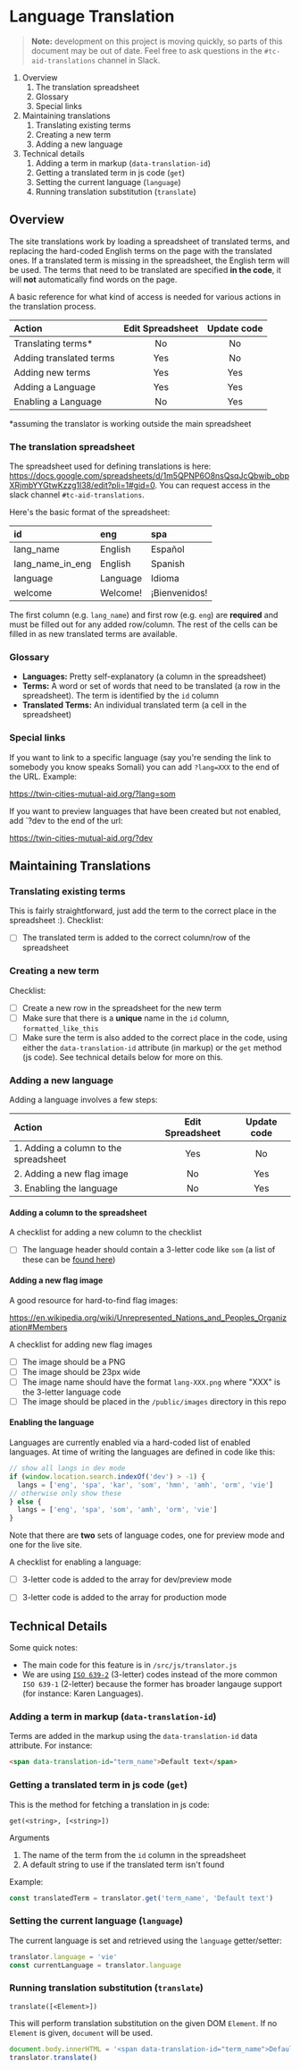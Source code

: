# Language Translation

> **Note:** development on this project is moving quickly, so parts of this document may be out of date. Feel free to ask questions in the `#tc-aid-translations` channel in Slack.

1. Overview
   1. The translation spreadsheet
   2. Glossary
   3. Special links
2. Maintaining translations
   1. Translating existing terms
   2. Creating a new term
   3. Adding a new language
3. Technical details
   1. Adding a term in markup (`data-translation-id`)
   2. Getting a translated term in js code (`get`)
   3. Setting the current language (`language`)
   4. Running translation substitution (`translate`)

## Overview

The site translations work by loading a spreadsheet of translated terms, and replacing the hard-coded English terms on the page with the translated ones. If a translated term is missing in the spreadsheet, the English term will be used. The terms that need to be translated are specified **in the code**, it will **not** automatically find words on the page. 

A basic reference for what kind of access is needed for various actions in the translation process. 

| Action | Edit Spreadsheet | Update code |
| :-----------------| :-: | :-: |
| Translating terms* | No | No |
| Adding translated terms | Yes | No |
| Adding new terms | Yes | Yes | 
| Adding a Language | Yes | Yes | 
| Enabling a Language | No | Yes |

*assuming the translator is working outside the main spreadsheet

### The translation spreadsheet

The spreadsheet used for defining translations is here: https://docs.google.com/spreadsheets/d/1m5QPNP6O8nsQsqJcQbwib_obpXRjmbYYGtwKzzg1l38/edit?pli=1#gid=0. You can request access in the slack channel `#tc-aid-translations`.

Here's the basic format of the spreadsheet:

| id | eng | spa | 
| :--------- | :-------- |:--------- |
| lang_name | English | Español |
| lang_name_in_eng | English | Spanish |
| language | Language | Idioma |
| welcome | Welcome! | ¡Bienvenidos! |

The first column (e.g. `lang_name`) and first row (e.g. `eng`) are **required** and must be filled out for any added row/column. The rest of the cells can be filled in as new translated terms are available.

### Glossary

 * **Languages:** Pretty self-explanatory (a column in the spreadsheet)
 * **Terms:** A word or set of words that need to be translated (a row in the spreadsheet). The term is identified by the `id` column
 * **Translated Terms:** An individual translated term (a cell in the spreadsheet)

### Special links

If you want to link to a specific language (say you're sending the link to somebody you know speaks Somali) you can add `?lang=XXX` to the end of the URL. Example: 

https://twin-cities-mutual-aid.org/?lang=som

If you want to preview languages that have been created but not enabled, add `?dev to the end of the url:

https://twin-cities-mutual-aid.org/?dev

## Maintaining Translations

### Translating existing terms

This is fairly straightforward, just add the term to the correct place in the spreadsheet :). Checklist:

 - [ ] The translated term is added to the correct column/row of the spreadsheet

### Creating a new term

Checklist:

 - [ ] Create a new row in the spreadsheet for the new term
 - [ ] Make sure that there is a **unique** name in the `id` column, `formatted_like_this`
 - [ ] Make sure the term is also added to the correct place in the code, using either the `data-translation-id` attribute (in markup) or the `get` method (js code). See technical details below for more on this.

### Adding a new language

Adding a language involves a few steps:

| Action | Edit Spreadsheet | Update code |
| :-----------------| :-: | :-: |
| 1. Adding a column to the spreadsheet | Yes | No |
| 2. Adding a new flag image | No | Yes |
| 3. Enabling the language | No | Yes | 

#### Adding a column to the spreadsheet

A checklist for adding a new column to the checklist

 - [ ] The language header should contain a 3-letter code like `som` (a list of these can be [found here](https://en.wikipedia.org/wiki/List_of_ISO_639-2_codes)) 

#### Adding a new flag image

A good resource for hard-to-find flag images:

https://en.wikipedia.org/wiki/Unrepresented_Nations_and_Peoples_Organization#Members

A checklist for adding new flag images

 - [ ] The image should be a PNG
 - [ ] The image should be 23px wide
 - [ ] The image name should have the format `lang-XXX.png` where "XXX" is the 3-letter language code
 - [ ] The image should be placed in the `/public/images` directory in this repo

#### Enabling the language

Languages are currently enabled via a hard-coded list of enabled languages. At time of writing the languages are defined in code like this:

```js
// show all langs in dev mode
if (window.location.search.indexOf('dev') > -1) {
  langs = ['eng', 'spa', 'kar', 'som', 'hmn', 'amh', 'orm', 'vie']
// otherwise only show these
} else {
  langs = ['eng', 'spa', 'som', 'amh', 'orm', 'vie']
}
```

Note that there are **two** sets of language codes, one for preview mode and one for the live site.

A checklist for enabling a language:

 - [ ] 3-letter code is added to the array for dev/preview mode
 - [ ] 3-letter code is added to the array for production mode


## Technical Details

Some quick notes:

 * The main code for this feature is in `/src/js/translator.js`
 * We are using [`ISO 639-2`](https://en.wikipedia.org/wiki/List_of_ISO_639-2_codes) (3-letter) codes instead of the more common `ISO 639-1` (2-letter) because the former has broader langauge support (for instance: Karen Languages).

 ### Adding a term in markup (`data-translation-id`)

 Terms are added in the markup using the `data-translation-id` data attribute. For instance:

 ```html
 <span data-translation-id="term_name">Default text</span>
 ```

 ### Getting a translated term in js code (`get`)

 This is the method for fetching a translation in js code:

`get(<string>, [<string>])`

Arguments

1. The name of the term from the `id` column in the spreadsheet
2. A default string to use if the translated term isn't found

Example:


 ```js
const translatedTerm = translator.get('term_name', 'Default text')
 ```

### Setting the current language (`language`)

The current language is set and retrieved using the `language` getter/setter:

```js
translator.language = 'vie'
const currentLanguage = translator.language
```

### Running translation substitution (`translate`)

`translate([<Element>])`

This will perform translation substitution on the given DOM `Element`. If no `Element` is given, `document` will be used.

```js
document.body.innerHTML = '<span data-translation-id="term_name">Default text</span>'
translator.translate()
```